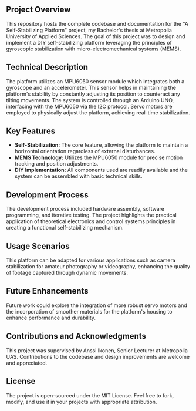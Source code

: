 
## Project Overview
This repository hosts the complete codebase and documentation for the "A Self-Stabilizing Platform" project, my Bachelor's thesis at Metropolia University of Applied Sciences. The goal of this project was to design and implement a DIY self-stabilizing platform leveraging the principles of gyroscopic stabilization with micro-electromechanical systems (MEMS).

## Technical Description
The platform utilizes an MPU6050 sensor module which integrates both a gyroscope and an accelerometer. This sensor helps in maintaining the platform's stability by constantly adjusting its position to counteract any tilting movements. The system is controlled through an Arduino UNO, interfacing with the MPU6050 via the I2C protocol. Servo motors are employed to physically adjust the platform, achieving real-time stabilization.

## Key Features
- **Self-Stabilization:** The core feature, allowing the platform to maintain a horizontal orientation regardless of external disturbances.
- **MEMS Technology:** Utilizes the MPU6050 module for precise motion tracking and position adjustments.
- **DIY Implementation:** All components used are readily available and the system can be assembled with basic technical skills.

## Development Process
The development process included hardware assembly, software programming, and iterative testing. The project highlights the practical application of theoretical electronics and control systems principles in creating a functional self-stabilizing mechanism.

## Usage Scenarios
This platform can be adapted for various applications such as camera stabilization for amateur photography or videography, enhancing the quality of footage captured through dynamic movements.

## Future Enhancements
Future work could explore the integration of more robust servo motors and the incorporation of smoother materials for the platform's housing to enhance performance and durability.

## Contributions and Acknowledgments
This project was supervised by Anssi Ikonen, Senior Lecturer at Metropolia UAS. Contributions to the codebase and design improvements are welcome and appreciated.

## License
The project is open-sourced under the MIT License. Feel free to fork, modify, and use it in your projects with appropriate attribution.


